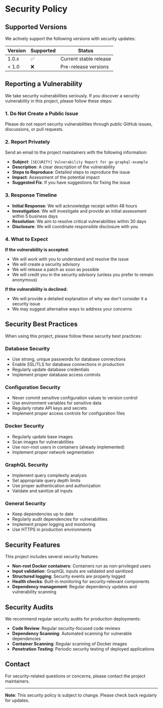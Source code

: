# Security Policy

## Supported Versions

We actively support the following versions with security updates:

| Version | Supported          | Status |
| ------- | ------------------ | ------ |
| 1.0.x   | :white_check_mark: | Current stable release |
| < 1.0   | :x:                | Pre-release versions |

## Reporting a Vulnerability

We take security vulnerabilities seriously. If you discover a security vulnerability in this project, please follow these steps:

### 1. **Do Not** Create a Public Issue

Please do not report security vulnerabilities through public GitHub issues, discussions, or pull requests.

### 2. Report Privately

Send an email to the project maintainers with the following information:

- **Subject**: `[SECURITY] Vulnerability Report for go-graphql-example`
- **Description**: A clear description of the vulnerability
- **Steps to Reproduce**: Detailed steps to reproduce the issue
- **Impact**: Assessment of the potential impact
- **Suggested Fix**: If you have suggestions for fixing the issue

### 3. Response Timeline

- **Initial Response**: We will acknowledge receipt within 48 hours
- **Investigation**: We will investigate and provide an initial assessment within 5 business days
- **Resolution**: We aim to resolve critical vulnerabilities within 30 days
- **Disclosure**: We will coordinate responsible disclosure with you

### 4. What to Expect

**If the vulnerability is accepted:**

- We will work with you to understand and resolve the issue
- We will create a security advisory
- We will release a patch as soon as possible
- We will credit you in the security advisory (unless you prefer to remain anonymous)

**If the vulnerability is declined:**

- We will provide a detailed explanation of why we don't consider it a security issue
- We may suggest alternative ways to address your concerns

## Security Best Practices

When using this project, please follow these security best practices:

### Database Security

- Use strong, unique passwords for database connections
- Enable SSL/TLS for database connections in production
- Regularly update database credentials
- Implement proper database access controls

### Configuration Security

- Never commit sensitive configuration values to version control
- Use environment variables for sensitive data
- Regularly rotate API keys and secrets
- Implement proper access controls for configuration files

### Docker Security

- Regularly update base images
- Scan images for vulnerabilities
- Use non-root users in containers (already implemented)
- Implement proper network segmentation

### GraphQL Security

- Implement query complexity analysis
- Set appropriate query depth limits
- Use proper authentication and authorization
- Validate and sanitize all inputs

### General Security

- Keep dependencies up to date
- Regularly audit dependencies for vulnerabilities
- Implement proper logging and monitoring
- Use HTTPS in production environments

## Security Features

This project includes several security features:

- **Non-root Docker containers**: Containers run as non-privileged users
- **Input validation**: GraphQL inputs are validated and sanitized
- **Structured logging**: Security events are properly logged
- **Health checks**: Built-in monitoring for security-relevant components
- **Dependency management**: Regular dependency updates and vulnerability scanning

## Security Audits

We recommend regular security audits for production deployments:

- **Code Review**: Regular security-focused code reviews
- **Dependency Scanning**: Automated scanning for vulnerable dependencies
- **Container Scanning**: Regular scanning of Docker images
- **Penetration Testing**: Periodic security testing of deployed applications

## Contact

For security-related questions or concerns, please contact the project maintainers.

---

**Note**: This security policy is subject to change. Please check back regularly for updates.
